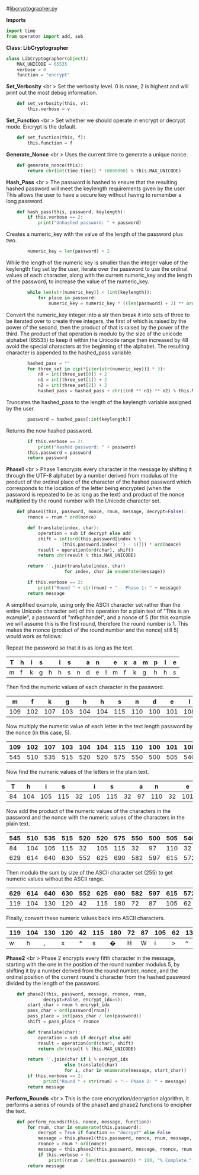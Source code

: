 #[libcryptographer.py](#libcryptographer.py "save:")

__Imports__
```python
import time
from operator import add, sub
```

__Class: LibCryptographer__
```python
class LibCryptographer(object):
    MAX_UNICODE = 65535
    verbose = 0
    function = "encrypt"
```

__Set_Verbosity__ <br \>
Set the verbosity level. 0 is none, 2 is highest and will print out the most debug information.
```python
    def set_verbosity(this, v):
        this.verbose = v
```

__Set_Function__ <br \>
Set whether we should operate in encrypt or decrypt mode.  Encrypt is the default. 
```python
    def set_function(this, f):
        this.function = f
```

__Generate_Nonce__ <br \>
Uses the current time to generate a unique nonce.
```python
    def generate_nonce(this):
        return chr(int(time.time() * 10000000) % this.MAX_UNICODE)
```

__Hash_Pass__ <br \>
The password is hashed to ensure that the resulting hashed password will meet the keylength requirements given by the user. This allows the user to have a secure key without having to remember a long password.
```python
    def hash_pass(this, password, keylength):
        if this.verbose == 2:
            print("Unhashed password: " + password)
```
Creates a numeric_key with the value of the length of the password plus two.
```python
        numeric_key = len(password) + 2
```
While the length of the numeric key is smaller than the integer value of the keylength flag set by the user, iterate over the password to use the ordinal values of each character, along with the current numeric_key and the length of the password, to increase the value of the numeric_key.
```python
        while len(str(numeric_key)) < (int(keylength)):
            for place in password:
                numeric_key = numeric_key * ((len(password) + 2) ** ord(place))
```
Convert the numeric_key integer into a str then break it into sets of three to be iterated over to create three integers, the first of which is raised by the power of the second, then the product of that is raised by the power of the third. The product of that operation is modulo by the size of the unicode alphabet (65535) to keep it within the Unicode range then increased by 48 avoid the special characters at the beginning of the alphabet. The resulting character is appended to the hashed_pass variable.
```python
        hashed_pass = ""
        for three_set in zip(*[iter(str(numeric_key))] * 3):
            n0 = int(three_set[0]) + 2
            n1 = int(three_set[1]) + 2
            n2 = int(three_set[2]) + 2
            hashed_pass = hashed_pass + chr(((n0 ** n1) ** n2) % this.MAX_UNICODE + 48)
```
Truncates the hashed_pass to the length of the keylength variable assigned by the user.
```python
        password = hashed_pass[:int(keylength)]
```
Returns the now hashed password.
```python
        if this.verbose == 2:
            print("Hashed password: " + password)
        this.password = password
        return password
```

__Phase1__ <br \>
Phase 1 encrypts every character in the message by shifting it through the UTF-8 alphabet by a number derived from modulus of the product of the ordinal place of the character of the hashed password which corresponds to the location of the letter being encrypted (when the password is repeated to be as long as the text) and product of the nonce multiplied by the round number with the Unicode character set.

```python
    def phase1(this, password, nonce, rnum, message, decrypt=False):
        rnonce = rnum * ord(nonce)

        def translate(index, char):
            operation = sub if decrypt else add
            shift = int(ord(this.password[index % \
                     (this.password.index('') - 1)])) * ord(nonce)
            result = operation(ord(char), shift)
            return chr(result % this.MAX_UNICODE)

        return ''.join(translate(index, char)
                      for index, char in enumerate(message))

        if this.verbose == 2:
            print("Round " + str(rnum) + "-- Phase 1: " + message)
        return message
```
A simplified example, using only the ASCII character set rather than the entire Unicode character set) of this operation for a plain text of "This is an example", a password of "mfkghhsndel", and a nonce of 5 (for this example we will assume this is the first round, therefore the round number is 1. This makes the rnonce (product of the round number and the nonce) still 5) would work as follows:

Repeat the password so that it is as long as the text. 

|T|h|i|s| |i|s| |a|n| |e|x|a|m|p|l|e|
|-|-|-|-|-|-|-|-|-|-|-|-|-|-|-|-|-|-|
|m|f|k|g|h|h|s|n|d|e|l|m|f|k|g|h|h|s|

Then find the numeric values of each character in the password.

|m|f|k|g|h|h|s|n|d|e|l|m|f|k|g|h|h|s|
|-|-|-|-|-|-|-|-|-|-|-|-|-|-|-|-|-|-|
|109|102|107|103|104|104|115|110|100|101|108|109|102|107|103|104|104|115|

Now multiply the numeric value of each letter in the text length password by the nonce (in this case, 5).

|109|102|107|103|104|104|115|110|100|101|108|109|102|107|103|104|104|115|
|-|-|-|-|-|-|-|-|-|-|-|-|-|-|-|-|-|-|
|545|510|535|515|520|520|575|550|500|505|540|545|510|535|515|520|520|575|

Now find the numeric values of the letters in the plain text.

|T|h|i|s| |i|s| |a|n| |e|x|a|m|p|l|e|
|-|-|-|-|-|-|-|-|-|-|-|-|-|-|-|-|-|-|
|84|104|105|115|32|105|115|32|97|110|32|101|120|97|109|112|108|101|

Now add the product of the numeric values of the characters in the password and the nonce with the numeric values of the characters in the plain text.

|545|510|535|515|520|520|575|550|500|505|540|545|510|535|515|520|520|575|
|-|-|-|-|-|-|-|-|-|-|-|-|-|-|-|-|-|-|
|84|104|105|115|32|105|115|32|97|110|32|101|120|97|109|112|108|101|
|629|614|640|630|552|625|690|582|597|615|572|646|630|632|624|632|628|676|

Then modulo the sum by size of the ASCII character set (255) to get numeric values without the ASCII range.

|629|614|640|630|552|625|690|582|597|615|572|646|630|632|624|632|628|676|
|-|-|-|-|-|-|-|-|-|-|-|-|-|-|-|-|-|-|
|119|104|130|120|42|115|180|72|87|105|62|136|120|122|114|122|118|166|

Finally, convert these numeric values back into ASCII characters.

|119|104|130|120|42|115|180|72|87|105|62|136|120|122|114|122|118|166|
|-|-|-|-|-|-|-|-|-|-|-|-|-|-|-|-|-|-|
|w|h|,|x|*|s|�|H|W|i|>|^|x|z|r|z|v|�|


__Phase2__ <br \>
Phase 2 encrypts every fifth character in the message, starting with the one in the position of the round number modulus 5, by shifting it by a number derived from the round number, nonce, and the ordinal position of the current round's character from the hashed password divided by the length of the password.
```python
    def phase2(this, password, message, rnonce, rnum,
              decrypt=False, encrypt_idx=5):
        start_char = rnum % encrypt_idx
        pass_char = ord(password[rnum])
        pass_place = int(pass_char / len(password))
        shift = pass_place * rnonce

        def translate(char):
            operation = sub if decrypt else add
            result = operation(ord(char), shift)
            return chr(result % this.MAX_UNICODE)

        return ''.join(char if i % encrypt_idx
                      else translate(char)
                      for i, char in enumerate(message, start_char))
        if this.verbose == 2:
              print("Round " + str(rnum) + "-- Phase 2: " + message)
        return message
```

__Perform_Rounds__ <br \>
This is the core encryption/decryption algorithm, it performs a series of rounds of the phase1 and phase2 functions to encipher the text.
```python
    def perform_rounds(this, nonce, message, function):
        for rnum, char in enumerate(this.password):
            decrypt = True if function == "decrypt" else False
            message = this.phase1(this.password, nonce, rnum, message, decrypt)
            rnonce = rnum * ord(nonce)
            message = this.phase2(this.password, message, rnonce, rnum, decrypt)
            if this.verbose > 0:
                print((rnum / len(this.password)) * 100, "% Complete.")
        return message
```
